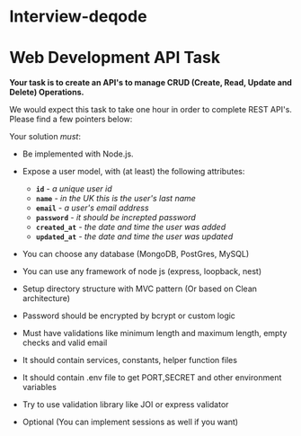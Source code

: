 # Interview-deqode

# Web Development API Task

**Your task is to create an API's to manage CRUD (Create, Read, Update and Delete) Operations.**

We would expect this task to take one hour in order to complete REST API's. Please find a few pointers below:

Your solution _must_:

- Be implemented with Node.js.

- Expose a user model, with (at least) the following attributes:
  - **`id`** - _a unique user id_
  - **`name`** - _in the UK this is the user's last name_
  - **`email`** - _a user's email address_
  - **`password`** - _it should be increpted password_
  - **`created_at`** - _the date and time the user was added_
  - **`updated_at`** - _the date and time the user was updated_

- You can choose any database (MongoDB, PostGres, MySQL)
- You can use any framework of node js (express, loopback, nest)
- Setup directory structure with MVC pattern (Or based on Clean architecture)
- Password should be encrypted by bcrypt or custom logic
- Must have validations like minimum length and maximum length, empty checks and valid email
- It should contain services, constants, helper function files
- It should contain .env file to get PORT,SECRET and other environment variables
- Try to use validation library like JOI or express validator
- Optional (You can implement sessions as well if you want)

